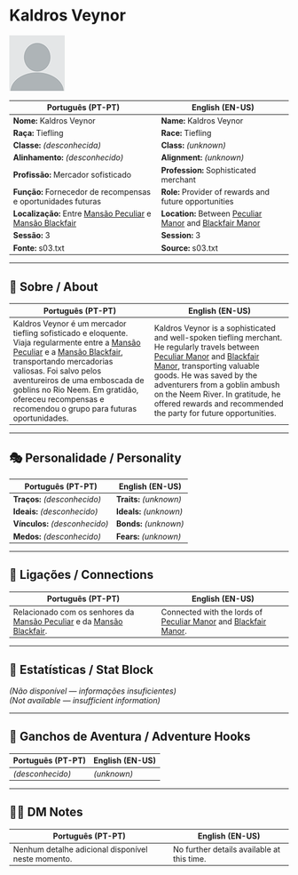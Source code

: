 # Kaldros Veynor

![Kaldros Veynor](docs/assets/npc/npc_blank.png)

| **Português (PT-PT)** | **English (EN-US)** |
| --------------------- | ------------------- |
| **Nome:** Kaldros Veynor | **Name:** Kaldros Veynor |
| **Raça:** Tiefling | **Race:** Tiefling |
| **Classe:** *(desconhecida)* | **Class:** *(unknown)* |
| **Alinhamento:** *(desconhecido)* | **Alignment:** *(unknown)* |
| **Profissão:** Mercador sofisticado | **Profession:** Sophisticated merchant |
| **Função:** Fornecedor de recompensas e oportunidades futuras | **Role:** Provider of rewards and future opportunities |
| **Localização:** Entre [Mansão Peculiar](peculiar_manor.md) e [Mansão Blackfair](blackfair_manor.md) | **Location:** Between [Peculiar Manor](peculiar_manor.md) and [Blackfair Manor](blackfair_manor.md) |
| **Sessão:** 3 | **Session:** 3 |
| **Fonte:** s03.txt | **Source:** s03.txt |

---

## 📖 Sobre / About

| **Português (PT-PT)** | **English (EN-US)** |
| --------------------- | ------------------- |
| Kaldros Veynor é um mercador tiefling sofisticado e eloquente. Viaja regularmente entre a [Mansão Peculiar](peculiar_manor.md) e a [Mansão Blackfair](blackfair_manor.md), transportando mercadorias valiosas. Foi salvo pelos aventureiros de uma emboscada de goblins no Rio Neem. Em gratidão, ofereceu recompensas e recomendou o grupo para futuras oportunidades. | Kaldros Veynor is a sophisticated and well-spoken tiefling merchant. He regularly travels between [Peculiar Manor](peculiar_manor.md) and [Blackfair Manor](blackfair_manor.md), transporting valuable goods. He was saved by the adventurers from a goblin ambush on the Neem River. In gratitude, he offered rewards and recommended the party for future opportunities. |

---

## 🎭 Personalidade / Personality

| **Português (PT-PT)** | **English (EN-US)** |
| --------------------- | ------------------- |
| **Traços:** *(desconhecido)* | **Traits:** *(unknown)* |
| **Ideais:** *(desconhecido)* | **Ideals:** *(unknown)* |
| **Vínculos:** *(desconhecido)* | **Bonds:** *(unknown)* |
| **Medos:** *(desconhecido)* | **Fears:** *(unknown)* |

---

## 🔗 Ligações / Connections

| **Português (PT-PT)** | **English (EN-US)** |
| --------------------- | ------------------- |
| Relacionado com os senhores da [Mansão Peculiar](peculiar_manor.md) e da [Mansão Blackfair](blackfair_manor.md). | Connected with the lords of [Peculiar Manor](peculiar_manor.md) and [Blackfair Manor](blackfair_manor.md). |

---

<!-- 🔒 DM-ONLY SECTION BELOW -->

## 🧩 Estatísticas / Stat Block

*(Não disponível — informações insuficientes)*  
*(Not available — insufficient information)*

---

## 🎲 Ganchos de Aventura / Adventure Hooks

| **Português (PT-PT)** | **English (EN-US)** |
| --------------------- | ------------------- |
| *(desconhecido)* | *(unknown)* |

---

## 🧑‍💻 DM Notes

| **Português (PT-PT)** | **English (EN-US)** |
| --------------------- | ------------------- |
| Nenhum detalhe adicional disponível neste momento. | No further details available at this time. |
